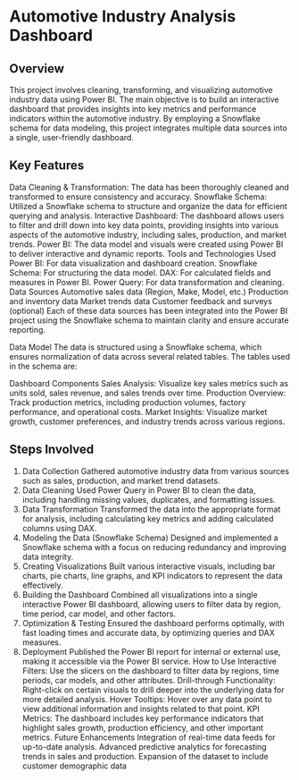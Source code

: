# Automotive Industry Analysis Dashboard
## Overview
This project involves cleaning, transforming, and visualizing automotive industry data using Power BI. The main objective is to build an interactive dashboard that provides insights into key metrics and performance indicators within the automotive industry. By employing a Snowflake schema for data modeling, this project integrates multiple data sources into a single, user-friendly dashboard.

## Key Features
Data Cleaning & Transformation: The data has been thoroughly cleaned and transformed to ensure consistency and accuracy.
Snowflake Schema: Utilized a Snowflake schema to structure and organize the data for efficient querying and analysis.
Interactive Dashboard: The dashboard allows users to filter and drill down into key data points, providing insights into various aspects of the automotive industry, including sales, production, and market trends.
Power BI: The data model and visuals were created using Power BI to deliver interactive and dynamic reports.
Tools and Technologies Used
Power BI: For data visualization and dashboard creation.
Snowflake Schema: For structuring the data model.
DAX: For calculated fields and measures in Power BI.
Power Query: For data transformation and cleaning.
Data Sources
Automotive sales data (Region, Make, Model, etc.)
Production and inventory data
Market trends data
Customer feedback and surveys (optional)
Each of these data sources has been integrated into the Power BI project using the Snowflake schema to maintain clarity and ensure accurate reporting.

Data Model
The data is structured using a Snowflake schema, which ensures normalization of data across several related tables. The tables used in the schema are:

Dashboard Components
Sales Analysis: Visualize key sales metrics such as units sold, sales revenue, and sales trends over time.
Production Overview: Track production metrics, including production volumes, factory performance, and operational costs.
Market Insights: Visualize market growth, customer preferences, and industry trends across various regions.

## Steps Involved
1. Data Collection
Gathered automotive industry data from various sources such as sales, production, and market trend datasets.
2. Data Cleaning
Used Power Query in Power BI to clean the data, including handling missing values, duplicates, and formatting issues.
3. Data Transformation
Transformed the data into the appropriate format for analysis, including calculating key metrics and adding calculated columns using DAX.
4. Modeling the Data (Snowflake Schema)
Designed and implemented a Snowflake schema with a focus on reducing redundancy and improving data integrity.
5. Creating Visualizations
Built various interactive visuals, including bar charts, pie charts, line graphs, and KPI indicators to represent the data effectively.
6. Building the Dashboard
Combined all visualizations into a single interactive Power BI dashboard, allowing users to filter data by region, time period, car model, and other factors.
7. Optimization & Testing
Ensured the dashboard performs optimally, with fast loading times and accurate data, by optimizing queries and DAX measures.
8. Deployment
Published the Power BI report for internal or external use, making it accessible via the Power BI service.
How to Use
Interactive Filters: Use the slicers on the dashboard to filter data by regions, time periods, car models, and other attributes.
Drill-through Functionality: Right-click on certain visuals to drill deeper into the underlying data for more detailed analysis.
Hover Tooltips: Hover over any data point to view additional information and insights related to that point.
KPI Metrics: The dashboard includes key performance indicators that highlight sales growth, production efficiency, and other important metrics.
Future Enhancements
Integration of real-time data feeds for up-to-date analysis.
Advanced predictive analytics for forecasting trends in sales and production.
Expansion of the dataset to include customer demographic data
